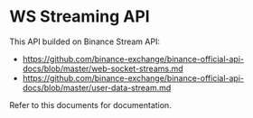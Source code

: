 # WS Streaming API

This API builded on Binance Stream API:

* https://github.com/binance-exchange/binance-official-api-docs/blob/master/web-socket-streams.md
* https://github.com/binance-exchange/binance-official-api-docs/blob/master/user-data-stream.md

Refer to this documents for documentation.
